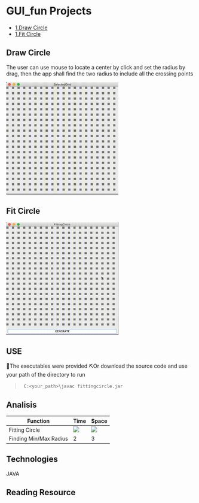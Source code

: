 # GUI_fun Projects <!-- title-->
* [1.Draw Circle](#draw-circle) <!-- list & wayfinder-->
* [1.Fit Circle](#fit-circle)

## Draw Circle <!-- title2-->
The user can use mouse to locate a center by click and set the radius by drag, then the app shall find the two radius to include all the crossing points  

<img src="https://github.com/cchun319/GUI_fun/blob/main/circle.gif" width="300" height="300"/> <!-- image-->

## Fit Circle
<img src="https://github.com/cchun319/GUI_fun/blob/main/fitting.gif" width="300" height="300"/>

## USE
:hammer:The executables were provided  <!-- emoji-->
:pick:Or download the source code and use your path of the directory to run
>```` <!-- code block && block quote-->
>  C:<your_path>\javac fittingcircle.jar 
>````

## Analisis

Function | Time | Space <!-- table-->
--- | --- | ---
Fitting Circle | <img src="https://render.githubusercontent.com/render/math?math=O(n^{2})"> | <img src="https://render.githubusercontent.com/render/math?math=O(mn)"> <!-- math-->
Finding Min/Max Radius | 2 | 3

## Technologies
JAVA

## Reading Resource

